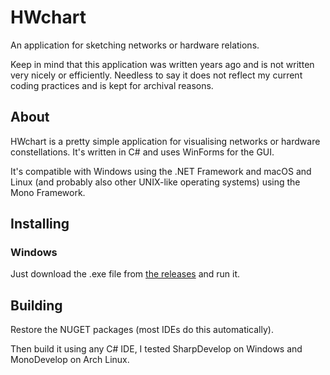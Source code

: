 # HWchart
An application for sketching networks or hardware relations.

Keep in mind that this application was written years ago and is not written very nicely or efficiently. Needless to say it does not reflect my current coding practices and is kept for archival reasons.

## About

HWchart is a pretty simple application for visualising networks or hardware constellations. It's written in C# and uses WinForms for the GUI. 

It's compatible with Windows using the .NET Framework and macOS and Linux (and probably also other UNIX-like operating systems) using the Mono Framework.

## Installing

### Windows

Just download the .exe file from [the releases](https://github.com/fyr77/HWchart/releases) and run it.

## Building

Restore the NUGET packages (most IDEs do this automatically).

Then build it using any C# IDE, I tested SharpDevelop on Windows and MonoDevelop on Arch Linux.
